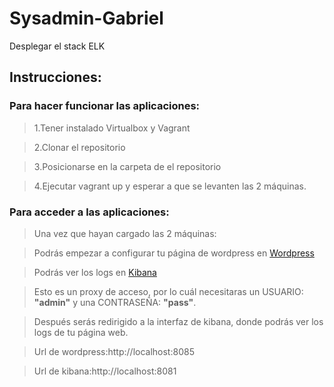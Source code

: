 # Sysadmin-Gabriel
Desplegar el stack ELK

## Instrucciones:


### Para hacer funcionar las aplicaciones:
>1.Tener instalado Virtualbox y Vagrant

>2.Clonar el repositorio

>3.Posicionarse en la carpeta de el repositorio

>4.Ejecutar vagrant up y esperar a que se levanten las 2 máquinas.

### Para acceder a las aplicaciones:
>Una vez que hayan cargado las 2 máquinas:

>Podrás empezar a configurar tu página de wordpress en [Wordpress](http://localhost:8085) 

>Podrás ver los logs en [Kibana](http://localhost:8081)  


>Esto es un proxy de acceso, por lo cuál necesitaras un USUARIO: **"admin"** y una CONTRASEÑA: **"pass"**.

>Después serás redirigido a la interfaz de kibana, donde podrás ver los logs de tu página web.  

>Url de wordpress:http://localhost:8085

>Url de kibana:http://localhost:8081
